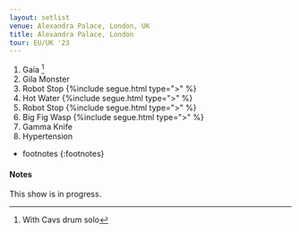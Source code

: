 ```yaml
---
layout: setlist
venue: Alexandra Palace, London, UK
title: Alexandra Palace, London
tour: EU/UK '23
---
```


1. Gaia
    [^1]
2. Gila Monster
3. Robot Stop
   {%include segue.html type=">" %}
4. Hot Water
   {%include segue.html type=">" %}
5. Robot Stop
   {%include segue.html type=">" %}
6. Big Fig Wasp
   {%include segue.html type=">" %}
7. Gamma Knife
8. Hypertension

<!--snippet-->

* footnotes
{:footnotes}
[^1]: With Cavs drum solo

#### Notes 
This show is in progress.
